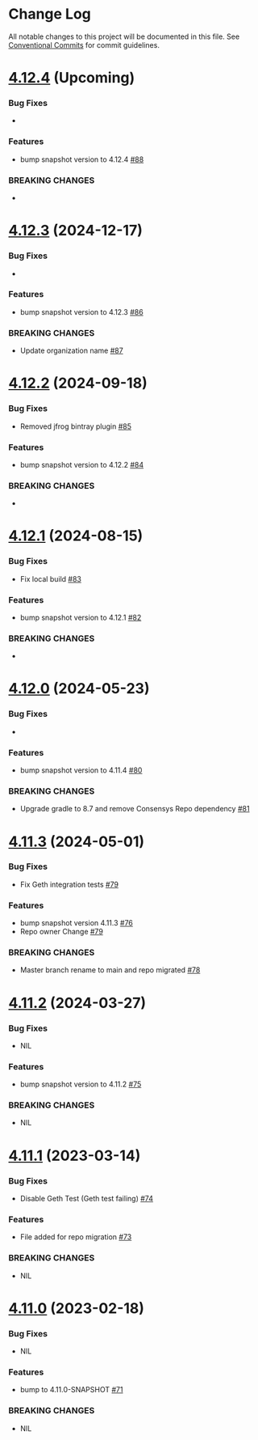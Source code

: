 # Change Log

All notable changes to this project will be documented in this file.
See [Conventional Commits](https://conventionalcommits.org) for commit guidelines.

# [4.12.4]() (Upcoming)

### Bug Fixes

*

### Features

* bump snapshot version to 4.12.4 [#88](https://github.com/hyperledger-web3j/web3j-unit/pull/88)

### BREAKING CHANGES

*

# [4.12.3](https://github.com/hyperledger-web3j/web3j-unit/releases/tag/v4.12.3) (2024-12-17)

### Bug Fixes

*

### Features

* bump snapshot version to 4.12.3 [#86](https://github.com/hyperledger/web3j-unit/pull/86)

### BREAKING CHANGES

* Update organization name [#87](https://github.com/hyperledger-web3j/web3j-unit/pull/87)

# [4.12.2](https://github.com/hyperledger/web3j-unit/releases/tag/v4.12.2) (2024-09-18)

### Bug Fixes

* Removed jfrog bintray plugin [#85](https://github.com/hyperledger/web3j-unit/pull/85)

### Features

* bump snapshot version to 4.12.2 [#84](https://github.com/hyperledger/web3j-unit/pull/84)

### BREAKING CHANGES

*

# [4.12.1](https://github.com/hyperledger/web3j-unit/releases/tag/v4.12.1) (2024-08-15)

### Bug Fixes

* Fix local build [#83](https://github.com/hyperledger/web3j-unit/pull/83)

### Features

* bump snapshot version to 4.12.1 [#82](https://github.com/hyperledger/web3j-unit/pull/82)

### BREAKING CHANGES

* 

# [4.12.0](https://github.com/hyperledger/web3j-unit/releases/tag/v4.12.0) (2024-05-23)

### Bug Fixes

* 

### Features

* bump snapshot version to 4.11.4 [#80](https://github.com/hyperledger/web3j-unit/pull/80)

### BREAKING CHANGES

* Upgrade gradle to 8.7 and remove Consensys Repo dependency [#81](https://github.com/hyperledger/web3j-unit/pull/81)

# [4.11.3](https://github.com/hyperledger/web3j-unit/releases/tag/v4.11.3) (2024-05-01)

### Bug Fixes

* Fix Geth integration tests [#79](https://github.com/hyperledger/web3j-evm/pull/79)

### Features

* bump snapshot version 4.11.3 [#76](https://github.com/hyperledger/web3j-unit/pull/76)
* Repo owner Change [#79](https://github.com/hyperledger/web3j-evm/pull/79)

### BREAKING CHANGES

* Master branch rename to main and repo migrated [#78](https://github.com/web3j/web3j-unit/pull/78)


# [4.11.2](https://github.com/web3j/web3j-unit/releases/tag/v4.11.2) (2024-03-27)

### Bug Fixes

* NIL

### Features

* bump snapshot version to 4.11.2 [#75](https://github.com/web3j/web3j-unit/pull/75)

### BREAKING CHANGES

* NIL


# [4.11.1](https://github.com/web3j/web3j-unit/releases/tag/v4.11.1) (2023-03-14)

### Bug Fixes

* Disable Geth Test (Geth test failing) [#74](https://github.com/web3j/web3j-unit/pull/74)

### Features

* File added for repo migration [#73](https://github.com/web3j/web3j-unit/pull/73)

### BREAKING CHANGES

* NIL


# [4.11.0](https://github.com/web3j/web3j-unit/releases/tag/v4.11.0) (2023-02-18)

### Bug Fixes

* NIL

### Features

* bump to 4.11.0-SNAPSHOT [#71](https://github.com/web3j/web3j-unit/pull/71)

### BREAKING CHANGES

* NIL